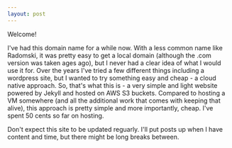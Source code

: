 ```yaml
---
layout: post
---
```

Welcome! 

I've had this domain name for a while now. With a less common name like Radomski, it was pretty easy to get a local domain (although the .com version was taken ages ago), but I never had a clear idea of what I would use it for. Over the years I've tried a few different things including a wordpress site, but I wanted to try something easy and cheap - a cloud native approach. So, that's what this is - a very simple and light website powered by Jekyll and hosted on AWS S3 buckets. Compared to hosting a VM somewhere (and all the additional work that comes with keeping that alive), this approach is pretty simple and more importantly, cheap. I've spent 50 cents so far on hosting.

Don't expect this site to be updated reguarly. I'll put posts up when I have content and time, but there might be long breaks between. 



